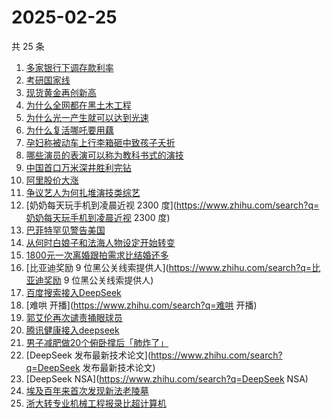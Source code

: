 # 2025-02-25

共 25 条

<!-- BEGIN ZHIHUSEARCH -->
<!-- 最后更新时间 Tue Feb 25 2025 20:17:58 GMT+0800 (China Standard Time) -->
1. [多家银行下调存款利率](https://www.zhihu.com/search?q=多家银行下调存款利率)
1. [考研国家线](https://www.zhihu.com/search?q=考研国家线)
1. [现货黄金再创新高](https://www.zhihu.com/search?q=现货黄金再创新高)
1. [为什么全网都在黑土木工程](https://www.zhihu.com/search?q=为什么全网都在黑土木工程)
1. [为什么光一产生就可以达到光速](https://www.zhihu.com/search?q=为什么光一产生就可以达到光速)
1. [为什么复活哪吒要用藕](https://www.zhihu.com/search?q=为什么复活哪吒要用藕)
1. [孕妇称被动车上行李箱砸中致孩子夭折](https://www.zhihu.com/search?q=孕妇称被动车上行李箱砸中致孩子夭折)
1. [哪些演员的表演可以称为教科书式的演技](https://www.zhihu.com/search?q=哪些演员的表演可以称为教科书式的演技)
1. [中国首口万米深井胜利完钻](https://www.zhihu.com/search?q=中国首口万米深井胜利完钻)
1. [阿里股价大涨](https://www.zhihu.com/search?q=阿里股价大涨)
1. [争议艺人为何扎堆演技类综艺](https://www.zhihu.com/search?q=争议艺人为何扎堆演技类综艺)
1. [奶奶每天玩手机到凌晨近视 2300 度](https://www.zhihu.com/search?q=奶奶每天玩手机到凌晨近视 2300 度)
1. [巴菲特罕见警告美国](https://www.zhihu.com/search?q=巴菲特罕见警告美国)
1. [从何时白娘子和法海人物设定开始转变](https://www.zhihu.com/search?q=从何时白娘子和法海人物设定开始转变)
1. [1800元一次离婚跟拍需求比结婚还多](https://www.zhihu.com/search?q=1800元一次离婚跟拍需求比结婚还多)
1. [比亚迪奖励 9 位黑公关线索提供人](https://www.zhihu.com/search?q=比亚迪奖励 9 位黑公关线索提供人)
1. [百度搜索接入DeepSeek](https://www.zhihu.com/search?q=百度搜索接入DeepSeek)
1. [难哄 开播](https://www.zhihu.com/search?q=难哄 开播)
1. [郭艾伦再次谴责捅眼球员](https://www.zhihu.com/search?q=郭艾伦再次谴责捅眼球员)
1. [腾讯健康接入deepseek](https://www.zhihu.com/search?q=腾讯健康接入deepseek)
1. [男子减肥做20个俯卧撑后「肺炸了」](https://www.zhihu.com/search?q=男子减肥做20个俯卧撑后「肺炸了」)
1. [DeepSeek 发布最新技术论文](https://www.zhihu.com/search?q=DeepSeek 发布最新技术论文)
1. [DeepSeek NSA](https://www.zhihu.com/search?q=DeepSeek NSA)
1. [埃及百年来首次发现新法老陵墓](https://www.zhihu.com/search?q=埃及百年来首次发现新法老陵墓)
1. [浙大转专业机械工程报录比超计算机](https://www.zhihu.com/search?q=浙大转专业机械工程报录比超计算机)
<!-- END ZHIHUSEARCH -->
